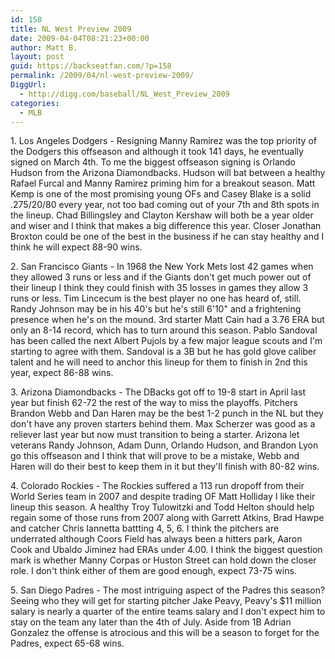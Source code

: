 ```yaml
---
id: 158
title: NL West Preview 2009
date: 2009-04-04T08:21:23+00:00
author: Matt B.
layout: post
guid: https://backseatfan.com/?p=158
permalink: /2009/04/nl-west-preview-2009/
DiggUrl:
  - http://digg.com/baseball/NL_West_Preview_2009
categories:
  - MLB
---
```


<div class="entry">
  <p>
    1. Los Angeles Dodgers - Resigning Manny Ramirez was the top priority of the Dodgers this offseason and although it took 141 days, he eventually signed on March 4th. To me the biggest offseason signing is Orlando Hudson from the Arizona Diamondbacks. Hudson will bat between a healthy Rafael Furcal and Manny Ramirez priming him for a breakout season. Matt Kemp is one of the most promising young OFs and Casey Blake is a solid .275/20/80 every year, not too bad coming out of your 7th and 8th spots in the lineup. Chad Billingsley and Clayton Kershaw will both be a year older and wiser and I think that makes a big difference this year. Closer Jonathan Broxton could be one of the best in the business if he can stay healthy and I think he will expect 88-90 wins.
  </p>

  <p>
    2. San Francisco Giants - In 1968 the New York Mets lost 42 games when they allowed 3 runs or less and if the Giants don't get much power out of their lineup I think they could finish with 35 losses in games they allow 3 runs or less. Tim Lincecum is the best player no one has heard of, still. Randy Johnson may be in his 40's but he's still 6'10" and a frightening presence when he's on the mound. 3rd starter Matt Cain had a 3.76 ERA but only an 8-14 record, which has to turn around this season. Pablo Sandoval has been called the next Albert Pujols by a few major league scouts and I'm starting to agree with them. Sandoval is a 3B but he has gold glove caliber talent and he will need to anchor this lineup for them to finish in 2nd this year, expect 86-88 wins.
  </p>

  <p>
    3. Arizona Diamondbacks - The DBacks got off to 19-8 start in April last year but finish 62-72 the rest of the way to miss the playoffs. Pitchers Brandon Webb and Dan Haren may be the best 1-2 punch in the NL but they don't have any proven starters behind them. Max Scherzer was good as a reliever last year but now must transition to being a starter. Arizona let veterans Randy Johnson, Adam Dunn, Orlando Hudson, and Brandon Lyon go this offseason and I think that will prove to be a mistake, Webb and Haren will do their best to keep them in it but they'll finish with 80-82 wins.
  </p>

  <p>
    4. Colorado Rockies - The Rockies suffered a 113 run dropoff from their World Series team in 2007 and despite trading OF Matt Holliday I like their lineup this season. A healthy Troy Tulowitzki and Todd Helton should help regain some of those runs from 2007 along with Garrett Atkins, Brad Hawpe and catcher Chris Iannetta battting 4, 5, 6. I think the pitchers are underrated although Coors Field has always been a hitters park, Aaron Cook and Ubaldo Jiminez had ERAs under 4.00. I think the biggest question mark is whether Manny Corpas or Huston Street can hold down the closer role. I don't think either of them are good enough, expect 73-75 wins.
  </p>

  <p>
    5. San Diego Padres - The most intriguing aspect of the Padres this season? Seeing who they will get for starting pitcher Jake Peavy, Peavy's $11 million salary is nearly a quarter of the entire teams salary and I don't expect him to stay on the team any later than the 4th of July. Aside from 1B Adrian Gonzalez the offense is atrocious and this will be a season to forget for the Padres, expect 65-68 wins.
  </p>
</div>
